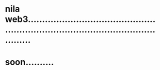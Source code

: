 # nila web3...........................................................................................................
# soon..........
